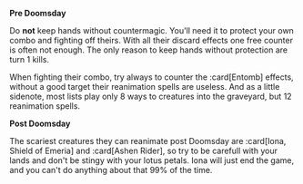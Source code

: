 **Pre Doomsday**

Do **not** keep hands without countermagic. You'll need it to protect your own
combo and fighting off theirs. With all their discard effects one free counter
is often not enough. The only reason to keep hands without protection are turn 1
kills.

When fighting their combo, try always to counter the :card[Entomb] effects,
without a good target their reanimation spells are useless. And as a little
sidenote, most lists play only 8 ways to creatures into the graveyard, but 12
reanimation spells.

**Post Doomsday**

The scariest creatures they can reanimate post Doomsday are :card[Iona, Shield
of Emeria] and :card[Ashen Rider], so try to be carefull with your lands and
don't be stingy with your lotus petals. Iona will just end the game, and you
can't do anything about that 99% of the time.
